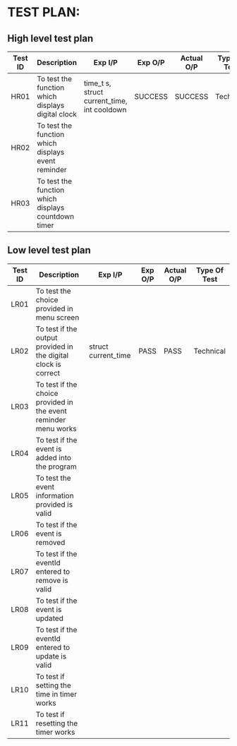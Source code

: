 # TEST PLAN:

## High level test plan

| **Test ID** | **Description**                                              | **Exp I/P** | **Exp O/P** | **Actual O/P** |**Type Of Test**  |    
|-------------|--------------------------------------------------------------|------------|-------------|----------------|------------------|
|  HR01     | To test the function which displays digital clock                   |time_t s, struct current_time, int cooldown | SUCCESS | SUCCESS | Technical |
|  HR02      |  To test the function which displays event reminder                      | | || |
|  HR03   | To test the function which displays countdown timer| | || |



## Low level test plan

| **Test ID** |  **Description**                                              | **Exp I/P** | **Exp O/P** | **Actual O/P** |**Type Of Test**  |    
|-------------|--------------------------------------------------------------------|------------|-------------|----------------|------------------|
|   LR01   |To test the choice provided in menu screen| | | ||
|     LR02       |  To test if the output provided in the digital clock is correct        | struct current_time  | PASS | PASS | Technical |
| LR03   | To test if the choice provided in the event reminder menu works  |  | |||
|  LR04    | To test if the event is added into the program  | | | ||
|   LR05   |To test the event information provided is valid| | | ||
|  LR06    | To test if the event is removed| | | ||
|   LR07   | To test if the eventId entered to remove is valid| | | ||
|   LR08   | To test if the event is updated| | | ||
|   LR09   |To test if the eventId entered to update is valid| | | ||
|   LR10   |To test if setting the time in timer works| | | ||
|   LR11   |To test if resetting the timer works| | | ||

